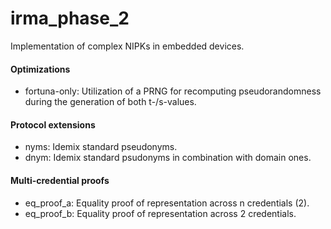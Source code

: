 irma_phase_2
============

Implementation of complex NIPKs in embedded devices.

#### Optimizations

- fortuna-only: Utilization of a PRNG for recomputing
pseudorandomness during the generation of both t-/s-values.

#### Protocol extensions

- nyms: Idemix standard pseudonyms.
- dnym: Idemix standard psudonyms in combination with domain ones.


#### Multi-credential proofs

- eq_proof_a: Equality proof of representation across n credentials (2).
- eq_proof_b: Equality proof of representation across 2 credentials.

